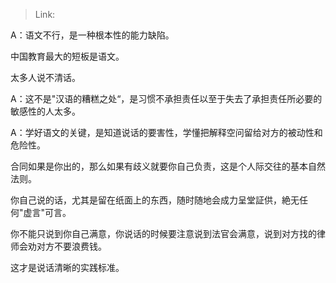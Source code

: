 > Link: 

A：语文不行，是一种根本性的能力缺陷。

中国教育最大的短板是语文。

太多人说不清话。

A：这不是"汉语的糟糕之处“，是习惯不承担责任以至于失去了承担责任所必要的敏感性的人太多。

A：学好语文的关键，是知道说话的要害性，学懂把解释空问留给对方的被动性和危险性。

合同如果是你出的，那么如果有歧义就要你自己负责，这是个人际交往的基本自然法则。

你自己说的话，尤其是留在纸面上的东西，随时随地会成力呈堂証供，絶无任何"虚言"可言。

你不能只说到你自己满意，你说话的时候要注意说到法官会满意，说到对方找的律师会劝对方不要浪费钱。

这才是说话清晰的实践标准。
